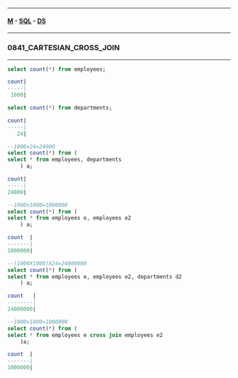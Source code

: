 
---

#### [M](https://github.com/ttltrk/TTT/blob/master/menu.md) - [SQL](https://github.com/ttltrk/TTT/blob/master/SQL/SQL.md) - [DS](https://github.com/ttltrk/TTT/blob/master/SQL/DS/DS.md)

---

### 0841_CARTESIAN_CROSS_JOIN

---

```sql
select count(*) from employees;

count|
-----|
 1000|
```

```sql
select count(*) from departments; 

count|
-----|
   24|
```

```sql
--1000x24=24000   
select count(*) from (
select * from employees, departments
	) a;

count|
-----|
24000|
```

```sql
--1000x1000=1000000
select count(*) from (
select * from employees e, employees e2
	) a;

count  |
-------|
1000000|
```

```sql
--(1000X1000)X24=24000000
select count(*) from (
select * from employees e, employees e2, departments d2 
	) a;

count   |
--------|
24000000|
```

```sql
--1000x1000=1000000
select count(*) from (
select * from employees e cross join employees e2
	)a;

count  |
-------|
1000000|
```